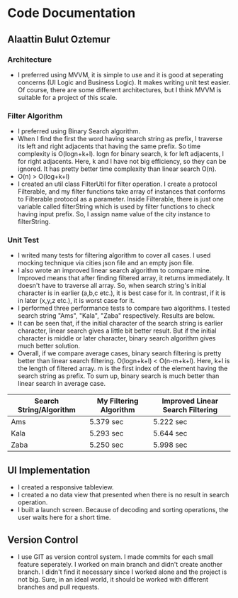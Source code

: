 # Code Documentation
## Alaattin Bulut Oztemur





### Architecture

- I preferred using MVVM, it is simple to use and it is good at seperating concerns (UI Logic and Business Logic). It makes writing unit test easier. Of course, there are some different architectures, but I think MVVM is suitable for a project of this scale.

### Filter Algorithm

- I preferred using Binary Search algorithm.
- When I find the first the word having search string as prefix, I traverse its left and right adjacents that having the same prefix. So time complexity is O(logn+k+l). logn for binary search, k for left adjacents, l for right adjacents. Here, k and l have not big efficiency, so they can be ignored. It has pretty better time complexity than linear search O(n). 
- O(n) > O(log+k+l)
- I created an util class FilterUtil for filter operation. I create a protocol Filterable, and my filter functions take array of instances that conforms to Filterable protocol as a parameter. Inside Filterable, there is just one variable called filterString which is used by filter functions to check having input prefix. So, I assign name value of the city instance to filterString.

### Unit Test

- I writed many tests for filtering algorithm to cover all cases. I used mocking technique via cities json file and an empty json file. 
- I also wrote an improved linear search algorithm to compare mine. Improved means that after finding filtered array, it returns immediately. It doesn't have to traverse all array. So, when search string's initial character is in earlier (a,b,c etc.), it is best case for it. In contrast, if it is in later (x,y,z etc.), it is worst case for it.
- I performed three performance tests to compare two algorithms. I tested search string "Ams", "Kala", "Zaba" respectively. Results are below. 
- It can be seen that, if the initial character of the search string is earlier character, linear search gives a little bit better result. But if the initial character is middle or later character, binary search algorithm gives much better solution. 
- Overall, if we compare average cases, binary search filtering is pretty better than linear search filtering. O(logn+k+l) < O(n-m+k+l). Here, k+l is the length of filtered array. m is the first index of the element having the search string as prefix. To sum up, binary search is much better than linear search in average case.

| Search String/Algorithm | My Filtering Algorithm  | Improved Linear Search Filtering  |
| ------- | --- | --- |
| Ams  | 5.379 sec | 5.222 sec | 
| Kala | 5.293 sec | 5.644 sec | 
| Zaba | 5.250 sec | 5.998 sec |

## UI Implementation
- I created a responsive tableview.
- I created a no data view that presented when there is no result in search operation.
- I built a launch screen. Because of decoding and sorting operations, the user waits here for a short time.

## Version Control
- I use GIT as version control system. I made commits for each small feature seperately. I worked on main branch and didn't create another branch. I didn't find it necessary since I worked alone and the project is not big. Sure, in an ideal world, it should be worked with different branches and pull requests.
